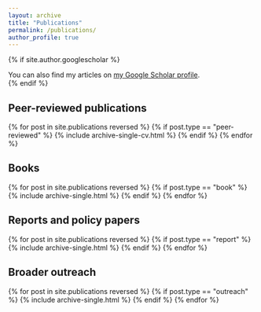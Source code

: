 ```yaml
---
layout: archive
title: "Publications"
permalink: /publications/
author_profile: true
---
```


{% if site.author.googlescholar %}
  <div class="wordwrap">You can also find my articles on <a href="{{site.author.googlescholar}}">my Google Scholar profile</a>.</div>
{% endif %}


## Peer-reviewed publications

{% for post in site.publications reversed %}
  {% if post.type == "peer-reviewed" %}
    {% include archive-single-cv.html %}
  {% endif %}
{% endfor %}



<!-- ## Working papers

{% for post in site.publications reversed %}
  {% if post.type == "working-paper" %}
    {% include archive-single.html %}
  {% endif %}
{% endfor %} -->

## Books

{% for post in site.publications reversed %}
  {% if post.type == "book" %}
    {% include archive-single.html %}
  {% endif %}
{% endfor %}

<!-- ## Book chapters

{% for post in site.publications reversed %}
  {% if post.type == "book-chapter" %}
    {% include archive-single.html %}
  {% endif %}
{% endfor %} -->

## Reports and policy papers

{% for post in site.publications reversed %}
  {% if post.type == "report" %}
    {% include archive-single.html %}
  {% endif %}
{% endfor %}

## Broader outreach

{% for post in site.publications reversed %}
  {% if post.type == "outreach" %}
    {% include archive-single.html %}
  {% endif %}
{% endfor %}

